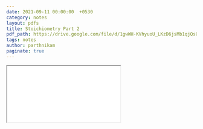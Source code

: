```yaml
---
date: 2021-09-11 00:00:00  +0530
category: notes
layout: pdfs
title: Stoichiometry Part 2
pdf_path: https://drive.google.com/file/d/1gwWH-KVhyuoU_LKzD6jsMb1qjQsO-bHL/preview?usp=sharing
tags: notes
author: parthnikam
paginate: true
---
```


<iframe class="embed-pdf" src="{{ page.pdf_path }}#toolbar=0" seamless="seamless" scrolling="no" style="overflow:hidden"></iframe>
